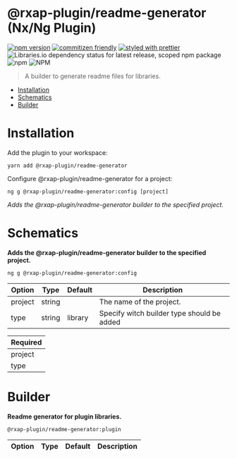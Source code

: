 @rxap-plugin/readme-generator (Nx/Ng Plugin)
======

[![npm version](https://img.shields.io/npm/v/@rxap-plugin/readme-generator?style=flat-square)](https://www.npmjs.com/package/@rxap-plugin/readme-generator)
[![commitizen friendly](https://img.shields.io/badge/commitizen-friendly-brightgreen.svg?style=flat-square)](https://commitizen.github.io/cz-cli/)
[![styled with prettier](https://img.shields.io/badge/styled_with-prettier-ff69b4.svg?style=flat-square)](https://github.com/prettier/prettier)
![Libraries.io dependency status for latest release, scoped npm package](https://img.shields.io/librariesio/release/npm/@rxap-plugin/readme-generator)
![npm](https://img.shields.io/npm/dm/@rxap-plugin/readme-generator)
![NPM](https://img.shields.io/npm/l/@rxap-plugin/readme-generator)

> A builder to generate readme files for libraries.

- [Installation](#installation)
- [Schematics](#schematics)
- [Builder](#builder)

# Installation

Add the plugin to your workspace:


```
yarn add @rxap-plugin/readme-generator
```


Configure @rxap-plugin/readme-generator for a project:

```
ng g @rxap-plugin/readme-generator:config [project]
```

*Adds the @rxap-plugin/readme-generator builder to the specified project.*

# Schematics


**Adds the @rxap-plugin/readme-generator builder to the specified project.**

```
ng g @rxap-plugin/readme-generator:config
```

Option | Type | Default | Description
--- | --- | --- | ---
project | string |  | The name of the project.
type | string | library | Specify witch builder type should be added

| Required |
| --- |
| project |
| type |


# Builder


**Readme generator for plugin libraries.**

```
@rxap-plugin/readme-generator:plugin
```

Option | Type | Default | Description
--- | --- | --- | ---



